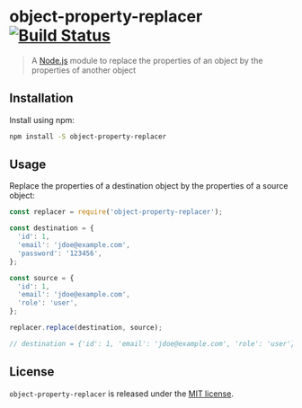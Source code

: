 # object-property-replacer [![Build Status](https://travis-ci.org/xavierdutreilh/object-property-replacer.svg?branch=master)](https://travis-ci.org/xavierdutreilh/object-property-replacer)

> A [Node.js](https://nodejs.org/) module to replace the properties of an object by the properties of another object

## Installation

Install using npm:

```bash
npm install -S object-property-replacer
```

## Usage

Replace the properties of a destination object by the properties of a source object:

```javascript
const replacer = require('object-property-replacer');

const destination = {
  'id': 1,
  'email': 'jdoe@example.com',
  'password': '123456',
};

const source = {
  'id': 1,
  'email': 'jdoe@example.com',
  'role': 'user',
};

replacer.replace(destination, source);

// destination = {'id': 1, 'email': 'jdoe@example.com', 'role': 'user'}
```

## License

`object-property-replacer` is released under the [MIT license](http://en.wikipedia.org/wiki/MIT_License).
